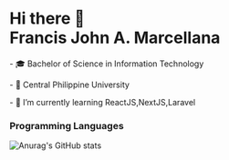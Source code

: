<h1>Hi there 👋 
<br>Francis John A. Marcellana</h1>
<p>- 🎓 Bachelor of Science in Information Technology</p>
<p>- 🏢 Central Philippine University</p>
<p>- 🌱 I’m currently learning ReactJS,NextJS,Laravel</p>
<h3>Programming Languages</h3>

![Anurag's GitHub stats](https://github-readme-stats.vercel.app/api?username=francis&theme=dark&show_icons=true)
